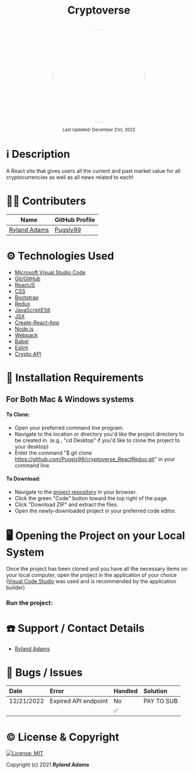 # <div align="center">Cryptoverse</div>

<p align="center">
    <br>
    <a href="https://github.com/Pugsly99">
        <img style="border-radius: 100%; height: 250px; width: auto" src="https://avatars.githubusercontent.com/u/72629902?s=460&u=3d57cdd64df52a007e362b2cb3e02573cdaa9c3a&v=4">
    </a>
</p>

<p align="center">
  <small>Last Updated: December 21st, 2022</small>
</p>

# ℹ️ Description

A React site that gives users all the current and past market value for all cryptocurrencies as well as all news related to each! 

# 🧑‍💻 Contributers

| Name                                                     | GitHub Profile                          |
| -------------------------------------------------------- | --------------------------------------- |
| [Ryland Adams](https://www.linkedin.com/in/rylandadams/) | [Pugsly99](https://github.com/Pugsly99) |

# ⚙️ Technologies Used

-   <a href="https://code.visualstudio.com/">Microsoft Visual Studio Code</a>
-   <a href="https://github.com/">Git/GitHub</a>
-   <a href="https://reactjs.org/">ReactJS</a>
-   <a href="https://developer.mozilla.org/en-US/docs/Learn/CSS">CSS</a>
-   <a href="https://getbootstrap.com/">Bootstrap</a>
-   <a href="https://redux.js.org/">Redux</a>
-   <a href="https://www.javascript.com/">JavaScriptES6</a>
-   <a href="https://reactjs.org/docs/introducing-jsx.html">JSX</a>
-   <a href="https://facebook.github.io/create-react-app/docs/getting-started">Create-React-App</a>
-   <a href="https://nodejs.org/en/">Node.js</a>
-   <a href="https://webpack.js.org/">Webpack</a>
-   <a href="https://babeljs.io/">Babel</a>
-   <a href="https://eslint.org/">Eslint</a>
-   <a href="">Crypto API</a>

# 💾 Installation Requirements

## For Both Mac & Windows systems

#### To Clone:

-   Open your preferred command line program.
-   Navigate to the location or directory you'd like the project directory to be created in. (e.g., "cd Desktop" if you'd like to clone the project to your desktop)
-   Enter the command "$ git clone https://github.com/Pugsly99/cryptoverse_ReactRedux.git" in your command line.

#### To Download:

-   Navigate to the [project repository](https://github.com/Pugsly99/cryptoverse_ReactRedux) in your browser.
-   Click the green "Code" button toward the top right of the page.
-   Click "Download ZIP" and extract the files.
-   Open the newly-downloaded project in your preferred code editor.

# 🖥️ Opening the Project on your Local System

Once the project has been cloned and you have all the necessary items on your local computer, open the project in the application of your choice (<a href="https://code.visualstudio.com/">Visual Code Studio</a> was used and is recommended by the application builder)

### Run the project:

# ☎️ Support / Contact Details

-   [Ryland Adams](mailto:rylandadams@yahoo.com)

# 🐛 Bugs / Issues

| Date | Error | Handled | Solution |
| :--- | :---- | :------ | :------- |
| 12/21/2022 | Expired API endpoint | No | PAY TO SUB |
|      |       | ✅      |          |

# ©️ License & Copyright

[![License: MIT](https://img.shields.io/badge/License-MIT-yellow.svg)](https://opensource.org/licenses/MIT)

Copyright (c) 2021 **_Ryland Adams_**

